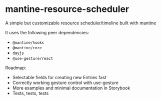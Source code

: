 # mantine-resource-scheduler

A simple but customizable resource scheduler/timeline built with mantine

It uses the following peer dependencies:

- `@mantine/hooks`
- `@mantine/core`
- `dayjs`
- `@use-gesture/react`

Roadmap:

- Selectable fields for creating new Entries fast
- Correctly working gesture control with use-gesture
- More examples and minimal documentation in Storybook
- Tests, tests, tests
